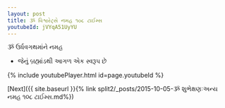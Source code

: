 ```yaml
---
layout: post
title: ૐ વિશ્વરેટ્સે નમહ ૧૦૮ ટાઈમ્સ
youtubeId: jVYqA51UyYU
---
```

 
 
 ૐ ઉર્ધવગથમાંને નમહ  
 
 -  જેનું બ્રહ્માંડથી આગળ એક સ્વરૂપ છે 
 
  
 
  
 
 
 
 
 
 


{% include youtubePlayer.html id=page.youtubeId %}
 
[Next]({{ site.baseurl }}{% link  split2/_posts/2015-10-05-ૐ શુભેક્ષણઃઅન્ય નમહ ૧૦૮ ટાઈમ્સ.md%})
 
